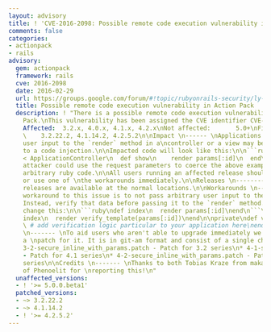 ```yaml
---
layout: advisory
title: ! 'CVE-2016-2098: Possible remote code execution vulnerability in Action Pack'
comments: false
categories:
- actionpack
- rails
advisory:
  gem: actionpack
  framework: rails
  cve: 2016-2098
  date: 2016-02-29
  url: https://groups.google.com/forum/#!topic/rubyonrails-security/ly-IH-fxr_Q
  title: Possible remote code execution vulnerability in Action Pack
  description: ! "There is a possible remote code execution vulnerability in Action
    Pack.\nThis vulnerability has been assigned the CVE identifier CVE-2016-2098.\n\nVersions
    Affected:  3.2.x, 4.0.x, 4.1.x, 4.2.x\nNot affected:       5.0+\nFixed Versions:
    \    3.2.22.2, 4.1.14.2, 4.2.5.2\n\nImpact \n------ \nApplications that pass unverified
    user input to the `render` method in a\ncontroller or a view may be vulnerable
    to a code injection.\n\nImpacted code will look like this:\n\n```ruby\nclass TestController
    < ApplicationController\n  def show\n    render params[:id]\n  end\nend\n```\n\nAn
    attacker could use the request parameters to coerce the above example\nto execute
    arbitrary ruby code.\n\nAll users running an affected release should either upgrade
    or use one of \nthe workarounds immediately.\n\nReleases \n-------- \nThe FIXED
    releases are available at the normal locations.\n\nWorkarounds \n----------- \nA
    workaround to this issue is to not pass arbitrary user input to the `render`\nmethod.
    Instead, verify that data before passing it to the `render` method.\n\nFor example,
    change this:\n\n```ruby\ndef index\n  render params[:id]\nend\n```\n\nTo this:\n\n```ruby\ndef
    index\n  render verify_template(params[:id])\nend\n\nprivate\ndef verify_template(name)\n
    \ # add verification logic particular to your application here\nend\n```\n\nPatches
    \n------- \nTo aid users who aren't able to upgrade immediately we have provided
    a \npatch for it. It is in git-am format and consist of a single changeset.\n\n*
    3-2-secure_inline_with_params.patch - Patch for 3.2 series\n* 4-1-secure_inline_with_params.patch
    - Patch for 4.1 series\n* 4-2-secure_inline_with_params.patch - Patch for 4.2
    series\n\nCredits \n------- \nThanks to both Tobias Kraze from makandra and joernchen
    of Phenoelit for \nreporting this!\n"
  unaffected_versions:
  - ! '>= 5.0.0.beta1'
  patched_versions:
  - ~> 3.2.22.2
  - ~> 4.1.14.2
  - ! '>= 4.2.5.2'
---
```

